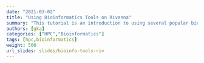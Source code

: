 ```yaml
---
date: "2021-03-02"
title: "Using Bioinformatics Tools on Rivanna"
summary: "This tutorial is an introduction to using several popular bioinformatics tools on Rivanna."
authors: [gka]
categories: ["HPC","Bioinformatics"]
tags: [hpc,bioinformatics]
weight: 500
url_slides: slides/bioinfo-tools-riv
---
```


